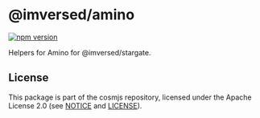 # @imversed/amino

[![npm version](https://img.shields.io/npm/v/@imversed/amino.svg)](https://www.npmjs.com/package/@imversed/amino)

Helpers for Amino for @imversed/stargate.

## License

This package is part of the cosmjs repository, licensed under the Apache License
2.0 (see [NOTICE](https://github.com/cosmos/cosmjs/blob/main/NOTICE) and
[LICENSE](https://github.com/cosmos/cosmjs/blob/main/LICENSE)).
